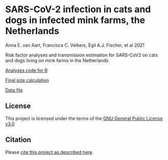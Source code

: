 # SARS-CoV-2 infection in cats and dogs in infected mink farms, the  Netherlands
Anna E. van Aart, Francisca C. Velkers, Egil A.J. Fischer, et al 2021

Risk factor analyses and transmission estimation for SARS-CoV2 on cats and dogs living on mink farms in the Netherlands

[Analyses code for R](ParameterEstimation.R) 

[Final size calculation](FinalSizeFastImplementation.R)

[Data file](/Dataset_hond-katFV20210128EF20210202.xlsx) 


## License

This project is licensed under the terms of the [GNU General Public License v3.0](/LICENSE.md)

## Citation

Please [cite this project as described here](/CITATION.md).

